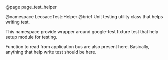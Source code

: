 @page page_test_helper

@namespace Leosac::Test::Helper
@brief Unit testing utility class that helps writing test.

This namespace provide wrapper around google-test fixture test that
help setup module for testing.

Function to read from application bus are also present here.
Basically, anything that help write test should be here.
